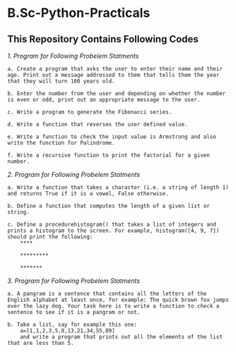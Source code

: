 # B.Sc-Python-Practicals

## This Repository Contains Following Codes

*1. Program for Following Probelem Statments*

	a. Create a program that asks the user to enter their name and their age. Print out a message addressed to them that tells them the year that they will turn 100 years old.
	
	b. Enter the number from the user and depending on whether the number is even or odd, print out an appropriate message to the user.
	
	c. Write a program to generate the Fibonacci series.

	d. Write a function that reverses the user defined value.

	e. Write a function to check the input value is Armstrong and also write the function for Palindrome.

	f. Write a recursive function to print the factorial for a given number.

*2. Program for Following Probelem Statments*
	
	a. Write a function that takes a character (i.e. a string of length 1) and returns True if it is a vowel, False otherwise.

	b. Define a function that computes the length of a given list or string. 

	c. Define a procedurehistogram() that takes a list of integers and prints a histogram to the screen. For example, histogram([4, 9, 7]) should print the following:
		****

		*********
		
		*******

*3. Program for Following Probelem Statments*

	a. A pangram is a sentence that contains all the letters of the English alphabet at least once, for example: The quick brown fox jumps over the lazy dog. Your task here is to write a function to check a sentence to see if it is a pangram or not.

	b. Take a list, say for example this one:
		a=[1,1,2,3,5,8,13,21,34,55,89]
		and write a program that prints out all the elements of the list that are less than 5.
